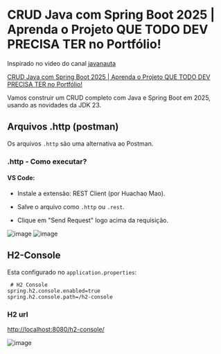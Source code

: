 # CRUD Java com Spring Boot 2025 | Aprenda o Projeto QUE TODO DEV PRECISA TER no Portfólio!

Inspirado no video do canal [javanauta](https://www.youtube.com/@javanauta)

[CRUD Java com Spring Boot 2025 | Aprenda o Projeto QUE TODO DEV PRECISA TER no Portfólio!](https://www.youtube.com/watch?v=yW7RrWfUeHE&list=PLVH4zxtGfwkPZfp2TGTI7yF0erKGBXozX)

Vamos construir um CRUD completo com Java e Spring Boot em 2025, usando as novidades da JDK 23.


## Arquivos .http (postman)

Os arquivos `.http` são uma  alternativa ao Postman.

### .http - Como executar?

#### VS Code:
- Instale a extensão: REST Client (por Huachao Mao).

- Salve o arquivo como `.http` ou `.rest`.

- Clique em "Send Request" logo acima da requisição.

![image](https://github.com/user-attachments/assets/a4e14035-52d7-4df8-b59c-d45f73de2a27)
![image](https://github.com/user-attachments/assets/35b7e72c-159e-4b4b-ab59-32f19f24c8e5)


## H2-Console

Esta configurado no `application.properties`:

```
 # H2 Console
spring.h2.console.enabled=true
spring.h2.console.path=/h2-console 
```

### H2 url

[http://localhost:8080/h2-console/](http://localhost:8080/h2-console/)

![image](https://github.com/user-attachments/assets/a093f4c4-39f5-4413-a6ff-b2b92ae504dd)

